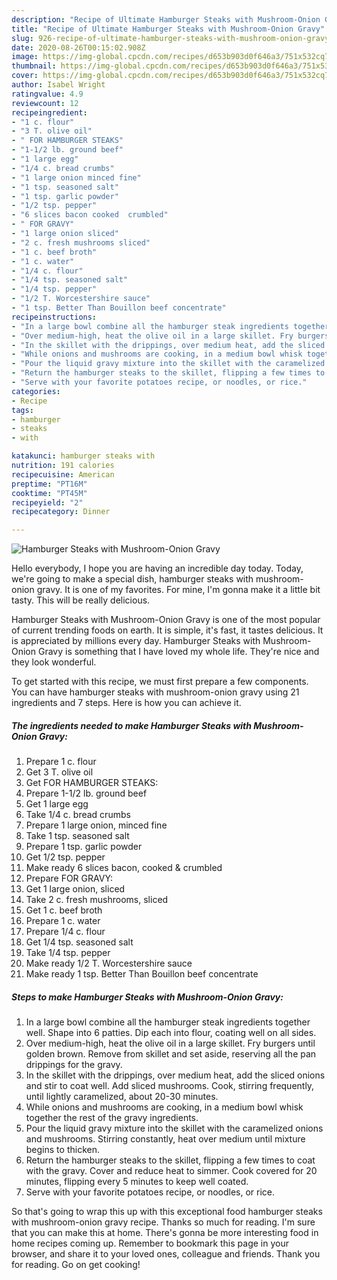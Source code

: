 ```yaml
---
description: "Recipe of Ultimate Hamburger Steaks with Mushroom-Onion Gravy"
title: "Recipe of Ultimate Hamburger Steaks with Mushroom-Onion Gravy"
slug: 926-recipe-of-ultimate-hamburger-steaks-with-mushroom-onion-gravy
date: 2020-08-26T00:15:02.908Z
image: https://img-global.cpcdn.com/recipes/d653b903d0f646a3/751x532cq70/hamburger-steaks-with-mushroom-onion-gravy-recipe-main-photo.jpg
thumbnail: https://img-global.cpcdn.com/recipes/d653b903d0f646a3/751x532cq70/hamburger-steaks-with-mushroom-onion-gravy-recipe-main-photo.jpg
cover: https://img-global.cpcdn.com/recipes/d653b903d0f646a3/751x532cq70/hamburger-steaks-with-mushroom-onion-gravy-recipe-main-photo.jpg
author: Isabel Wright
ratingvalue: 4.9
reviewcount: 12
recipeingredient:
- "1 c. flour"
- "3 T. olive oil"
- " FOR HAMBURGER STEAKS"
- "1-1/2 lb. ground beef"
- "1 large egg"
- "1/4 c. bread crumbs"
- "1 large onion minced fine"
- "1 tsp. seasoned salt"
- "1 tsp. garlic powder"
- "1/2 tsp. pepper"
- "6 slices bacon cooked  crumbled"
- " FOR GRAVY"
- "1 large onion sliced"
- "2 c. fresh mushrooms sliced"
- "1 c. beef broth"
- "1 c. water"
- "1/4 c. flour"
- "1/4 tsp. seasoned salt"
- "1/4 tsp. pepper"
- "1/2 T. Worcestershire sauce"
- "1 tsp. Better Than Bouillon beef concentrate"
recipeinstructions:
- "In a large bowl combine all the hamburger steak ingredients together well. Shape into 6 patties. Dip each into flour, coating well on all sides."
- "Over medium-high, heat the olive oil in a large skillet. Fry burgers until golden brown. Remove from skillet and set aside, reserving all the pan drippings for the gravy."
- "In the skillet with the drippings, over medium heat, add the sliced onions and stir to coat well. Add sliced mushrooms. Cook, stirring frequently, until lightly caramelized, about 20-30 minutes."
- "While onions and mushrooms are cooking, in a medium bowl whisk together the rest of the gravy ingredients."
- "Pour the liquid gravy mixture into the skillet with the caramelized onions and mushrooms. Stirring constantly, heat over medium until mixture begins to thicken."
- "Return the hamburger steaks to the skillet, flipping a few times to coat with the gravy. Cover and reduce heat to simmer. Cook covered for 20 minutes, flipping every 5 minutes to keep well coated."
- "Serve with your favorite potatoes recipe, or noodles, or rice."
categories:
- Recipe
tags:
- hamburger
- steaks
- with

katakunci: hamburger steaks with 
nutrition: 191 calories
recipecuisine: American
preptime: "PT16M"
cooktime: "PT45M"
recipeyield: "2"
recipecategory: Dinner

---
```



![Hamburger Steaks with Mushroom-Onion Gravy](https://img-global.cpcdn.com/recipes/d653b903d0f646a3/751x532cq70/hamburger-steaks-with-mushroom-onion-gravy-recipe-main-photo.jpg)

Hello everybody, I hope you are having an incredible day today. Today, we're going to make a special dish, hamburger steaks with mushroom-onion gravy. It is one of my favorites. For mine, I'm gonna make it a little bit tasty. This will be really delicious.



Hamburger Steaks with Mushroom-Onion Gravy is one of the most popular of current trending foods on earth. It is simple, it's fast, it tastes delicious. It is appreciated by millions every day. Hamburger Steaks with Mushroom-Onion Gravy is something that I have loved my whole life. They're nice and they look wonderful.


To get started with this recipe, we must first prepare a few components. You can have hamburger steaks with mushroom-onion gravy using 21 ingredients and 7 steps. Here is how you can achieve it.

<!--inarticleads1-->

##### The ingredients needed to make Hamburger Steaks with Mushroom-Onion Gravy:

1. Prepare 1 c. flour
1. Get 3 T. olive oil
1. Get  FOR HAMBURGER STEAKS:
1. Prepare 1-1/2 lb. ground beef
1. Get 1 large egg
1. Take 1/4 c. bread crumbs
1. Prepare 1 large onion, minced fine
1. Take 1 tsp. seasoned salt
1. Prepare 1 tsp. garlic powder
1. Get 1/2 tsp. pepper
1. Make ready 6 slices bacon, cooked &amp; crumbled
1. Prepare  FOR GRAVY:
1. Get 1 large onion, sliced
1. Take 2 c. fresh mushrooms, sliced
1. Get 1 c. beef broth
1. Prepare 1 c. water
1. Prepare 1/4 c. flour
1. Get 1/4 tsp. seasoned salt
1. Take 1/4 tsp. pepper
1. Make ready 1/2 T. Worcestershire sauce
1. Make ready 1 tsp. Better Than Bouillon beef concentrate




<!--inarticleads2-->

##### Steps to make Hamburger Steaks with Mushroom-Onion Gravy:

1. In a large bowl combine all the hamburger steak ingredients together well. Shape into 6 patties. Dip each into flour, coating well on all sides.
1. Over medium-high, heat the olive oil in a large skillet. Fry burgers until golden brown. Remove from skillet and set aside, reserving all the pan drippings for the gravy.
1. In the skillet with the drippings, over medium heat, add the sliced onions and stir to coat well. Add sliced mushrooms. Cook, stirring frequently, until lightly caramelized, about 20-30 minutes.
1. While onions and mushrooms are cooking, in a medium bowl whisk together the rest of the gravy ingredients.
1. Pour the liquid gravy mixture into the skillet with the caramelized onions and mushrooms. Stirring constantly, heat over medium until mixture begins to thicken.
1. Return the hamburger steaks to the skillet, flipping a few times to coat with the gravy. Cover and reduce heat to simmer. Cook covered for 20 minutes, flipping every 5 minutes to keep well coated.
1. Serve with your favorite potatoes recipe, or noodles, or rice.




So that's going to wrap this up with this exceptional food hamburger steaks with mushroom-onion gravy recipe. Thanks so much for reading. I'm sure that you can make this at home. There's gonna be more interesting food in home recipes coming up. Remember to bookmark this page in your browser, and share it to your loved ones, colleague and friends. Thank you for reading. Go on get cooking!
